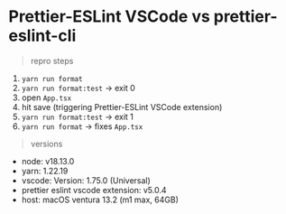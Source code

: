 # Prettier-ESLint VSCode vs prettier-eslint-cli

> repro steps

1. `yarn run format`
2. `yarn run format:test` -> exit 0
3. open `App.tsx`
4. hit save (triggering Prettier-ESLint VSCode extension)
5. `yarn run format:test` -> exit 1
6. `yarn run format` -> fixes `App.tsx`

> versions

- node: v18.13.0
- yarn: 1.22.19
- vscode: Version: 1.75.0 (Universal)
- prettier eslint vscode extension: v5.0.4
- host: macOS ventura 13.2 (m1 max, 64GB)
